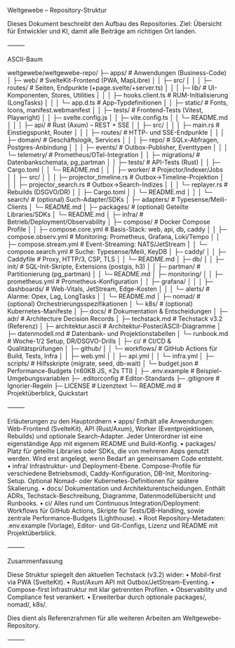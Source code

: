 Weltgewebe – Repository-Struktur

Dieses Dokument beschreibt den Aufbau des Repositories.
Ziel: Übersicht für Entwickler und KI, damit alle Beiträge am richtigen Ort landen.

⸻

ASCII-Baum

weltgewebe/weltgewebe-repo/
├─ apps/                       # Anwendungen (Business-Code)
│  ├─ web/                      # SvelteKit-Frontend (PWA, MapLibre)
│  │  ├─ src/
│  │  │  ├─ routes/             # Seiten, Endpunkte (+page.svelte/+server.ts)
│  │  │  ├─ lib/                # UI-Komponenten, Stores, Utilities
│  │  │  ├─ hooks.client.ts     # RUM-Initialisierung (LongTasks)
│  │  │  └─ app.d.ts            # App-Typdefinitionen
│  │  ├─ static/                # Fonts, Icons, manifest.webmanifest
│  │  ├─ tests/                 # Frontend-Tests (Vitest, Playwright)
│  │  ├─ svelte.config.js
│  │  ├─ vite.config.ts
│  │  └─ README.md
│  │
│  ├─ api/                      # Rust (Axum) – REST + SSE
│  │  ├─ src/
│  │  │  ├─ main.rs             # Einstiegspunkt, Router
│  │  │  ├─ routes/             # HTTP- und SSE-Endpunkte
│  │  │  ├─ domain/             # Geschäftslogik, Services
│  │  │  ├─ repo/               # SQLx-Abfragen, Postgres-Anbindung
│  │  │  ├─ events/             # Outbox-Publisher, Eventtypen
│  │  │  └─ telemetry/          # Prometheus/OTel-Integration
│  │  ├─ migrations/            # Datenbankschemata, pg_partman
│  │  ├─ tests/                 # API-Tests (Rust)
│  │  ├─ Cargo.toml
│  │  └─ README.md
│  │
│  ├─ worker/                   # Projector/Indexer/Jobs
│  │  ├─ src/
│  │  │  ├─ projector_timeline.rs # Outbox→Timeline-Projektion
│  │  │  ├─ projector_search.rs   # Outbox→Search-Indizes
│  │  │  └─ replayer.rs           # Rebuilds (DSGVO/DR)
│  │  ├─ Cargo.toml
│  │  └─ README.md
│  │
│  └─ search/                   # (optional) Such-Adapter/SDKs
│     ├─ adapters/              # Typesense/Meili-Clients
│     └─ README.md
│
├─ packages/                    # (optional) Geteilte Libraries/SDKs
│  └─ README.md
│
├─ infra/                       # Betrieb/Deployment/Observability
│  ├─ compose/                  # Docker Compose Profile
│  │  ├─ compose.core.yml       # Basis-Stack: web, api, db, caddy
│  │  ├─ compose.observ.yml     # Monitoring: Prometheus, Grafana, Loki/Tempo
│  │  ├─ compose.stream.yml     # Event-Streaming: NATS/JetStream
│  │  └─ compose.search.yml     # Suche: Typesense/Meili, KeyDB
│  ├─ caddy/
│  │  ├─ Caddyfile              # Proxy, HTTP/3, CSP, TLS
│  │  └─ README.md
│  ├─ db/
│  │  ├─ init/                  # SQL-Init-Skripte, Extensions (postgis, h3)
│  │  ├─ partman/               # Partitionierung (pg_partman)
│  │  └─ README.md
│  ├─ monitoring/
│  │  ├─ prometheus.yml         # Prometheus-Konfiguration
│  │  ├─ grafana/
│  │  │  ├─ dashboards/         # Web-Vitals, JetStream, Edge-Kosten
│  │  │  └─ alerts/             # Alarme: Opex, Lag, LongTasks
│  │  └─ README.md
│  ├─ nomad/                    # (optional) Orchestrierungsspezifikationen
│  └─ k8s/                      # (optional) Kubernetes-Manifeste
│
├─ docs/                        # Dokumentation & Entscheidungen
│  ├─ adr/                      # Architecture Decision Records
│  ├─ techstack.md              # Techstack v3.2 (Referenz)
│  ├─ architektur.ascii         # Architektur-Poster/ASCII-Diagramme
│  ├─ datenmodell.md            # Datenbank- und Projektionstabellen
│  └─ runbook.md                # Woche-1/2 Setup, DR/DSGVO-Drills
│
├─ ci/                          # CI/CD & Qualitätsprüfungen
│  ├─ github/
│  │  └─ workflows/             # GitHub Actions für Build, Tests, Infra
│  │     ├─ web.yml
│  │     ├─ api.yml
│  │     └─ infra.yml
│  ├─ scripts/                  # Hilfsskripte (migrate, seed, db-wait)
│  └─ budget.json               # Performance-Budgets (≤60KB JS, ≤2s TTI)
│
├─ .env.example                 # Beispiel-Umgebungsvariablen
├─ .editorconfig                # Editor-Standards
├─ .gitignore                   # Ignorier-Regeln
├─ LICENSE                      # Lizenztext
└─ README.md                    # Projektüberblick, Quickstart


⸻

Erläuterungen zu den Hauptordnern
	•	apps/
Enthält alle Anwendungen: Web-Frontend (SvelteKit), API (Rust/Axum), Worker (Eventprojektionen, Rebuilds) und optionale Search-Adapter. Jeder Unterordner ist eine eigenständige App mit eigenem README und Build-Konfig.
	•	packages/
Platz für geteilte Libraries oder SDKs, die von mehreren Apps genutzt werden. Wird erst angelegt, wenn Bedarf an gemeinsamem Code entsteht.
	•	infra/
Infrastruktur- und Deployment-Ebene. Compose-Profile für verschiedene Betriebsmodi, Caddy-Konfiguration, DB-Init, Monitoring-Setup. Optional Nomad- oder Kubernetes-Definitionen für spätere Skalierung.
	•	docs/
Dokumentation und Architekturentscheidungen. Enthält ADRs, Techstack-Beschreibung, Diagramme, Datenmodellübersicht und Runbooks.
	•	ci/
Alles rund um Continuous Integration/Deployment: Workflows für GitHub Actions, Skripte für Tests/DB-Handling, sowie zentrale Performance-Budgets (Lighthouse).
	•	Root
Repository-Metadaten: .env.example (Vorlage), Editor- und Git-Configs, Lizenz und README mit Projektüberblick.

⸻

Zusammenfassung

Diese Struktur spiegelt den aktuellen Techstack (v3.2) wider:
	•	Mobil-first via PWA (SvelteKit).
	•	Rust/Axum API mit Outbox/JetStream-Eventing.
	•	Compose-first Infrastruktur mit klar getrennten Profilen.
	•	Observability und Compliance fest verankert.
	•	Erweiterbar durch optionale packages/, nomad/, k8s/.

Dies dient als Referenzrahmen für alle weiteren Arbeiten am Weltgewebe-Repository.

⸻